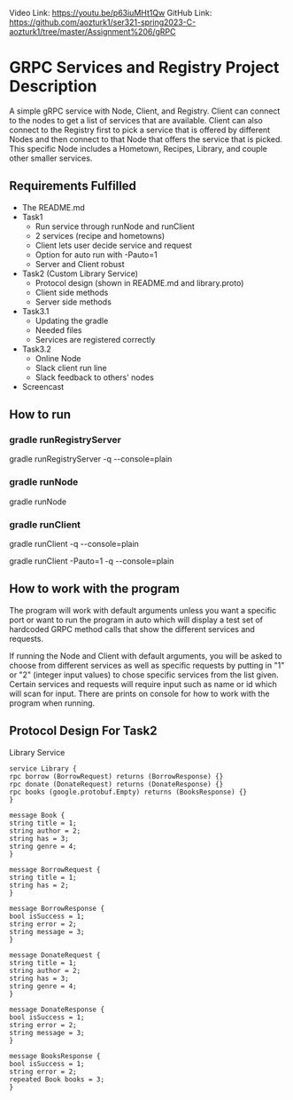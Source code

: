 Video Link: https://youtu.be/p63iuMHt1Qw
GitHub Link: https://github.com/aozturk1/ser321-spring2023-C-aozturk1/tree/master/Assignment%206/gRPC

# GRPC Services and Registry Project Description

A simple gRPC service with Node, Client, and Registry. Client can connect to the nodes
to get a list of services that are available. Client can also connect to the Registry first
to pick a service that is offered by different Nodes and then connect to that Node that offers
the service that is picked. This specific Node includes a Hometown, Recipes, Library, and couple
other smaller services.

## Requirements Fulfilled
- The README.md
- Task1
  - Run service through runNode and runClient
  - 2 services (recipe and hometowns)
  - Client lets user decide service and request
  - Option for auto run with -Pauto=1
  - Server and Client robust
- Task2 (Custom Library Service)
  - Protocol design (shown in README.md and library.proto)
  - Client side methods
  - Server side methods
- Task3.1
  - Updating the gradle
  - Needed files
  - Services are registered correctly
- Task3.2
  - Online Node
  - Slack client run line
  - Slack feedback to others' nodes
- Screencast

## How to run
### gradle runRegistryServer
gradle runRegistryServer -q --console=plain

### gradle runNode
gradle runNode

### gradle runClient
gradle runClient -q --console=plain

gradle runClient -Pauto=1 -q --console=plain

## How to work with the program
The program will work with default arguments unless you want a specific port or want
to run the program in auto which will display a test set of hardcoded GRPC method calls
that show the different services and requests. 

If running the Node and Client with default arguments, you will be asked to choose from
different services as well as specific requests by putting in "1" or "2" (integer input values)
to chose specific services from the list given. Certain services and requests will require 
input such as name or id which will scan for input. There are prints on console for how to work with
the program when running.

## Protocol Design For Task2
Library Service
```
service Library {
rpc borrow (BorrowRequest) returns (BorrowResponse) {}
rpc donate (DonateRequest) returns (DonateResponse) {}
rpc books (google.protobuf.Empty) returns (BooksResponse) {}
}
```
```
message Book {
string title = 1;
string author = 2;
string has = 3;
string genre = 4;
}
```
```
message BorrowRequest {
string title = 1;
string has = 2;
}
```
```
message BorrowResponse {
bool isSuccess = 1;
string error = 2;
string message = 3;
}
```
```
message DonateRequest {
string title = 1;
string author = 2;
string has = 3;
string genre = 4;
}
```
```
message DonateResponse {
bool isSuccess = 1;
string error = 2;
string message = 3;
}
```
```
message BooksResponse {
bool isSuccess = 1;
string error = 2;
repeated Book books = 3;
}
```
